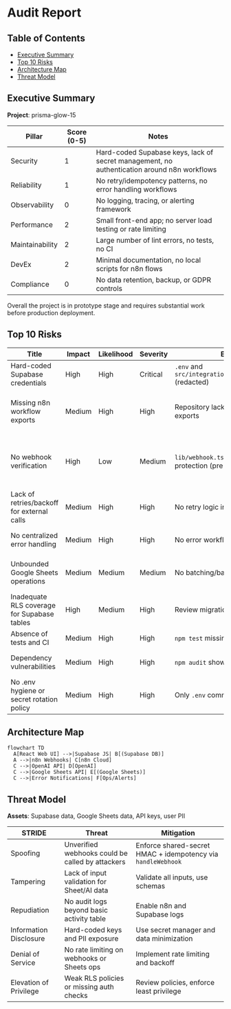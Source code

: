 # Audit Report

## Table of Contents
- [Executive Summary](#executive-summary)
- [Top 10 Risks](#top-10-risks)
- [Architecture Map](#architecture-map)
- [Threat Model](#threat-model)

## Executive Summary
**Project**: prisma-glow-15

| Pillar | Score (0-5) | Notes |
|---|---|---|
| Security | 1 | Hard-coded Supabase keys, lack of secret management, no authentication around n8n workflows |
| Reliability | 1 | No retry/idempotency patterns, no error handling workflows |
| Observability | 0 | No logging, tracing, or alerting framework |
| Performance | 2 | Small front-end app; no server load testing or rate limiting |
| Maintainability | 2 | Large number of lint errors, no tests, no CI |
| DevEx | 2 | Minimal documentation, no local scripts for n8n flows |
| Compliance | 0 | No data retention, backup, or GDPR controls |

Overall the project is in prototype stage and requires substantial work before production deployment.

## Top 10 Risks
| Title | Impact | Likelihood | Severity | Evidence | Fix |
|---|---|---|---|---|---|
| Hard-coded Supabase credentials | High | High | Critical | `.env` and `src/integrations/supabase/client.ts` (redacted) | Move to env vars & rotate keys |
| Missing n8n workflow exports | Medium | High | High | Repository lacks workflow JSON exports | Establish workflow export & version control |
| No webhook verification | High | Low | Medium | `lib/webhook.ts` lacked auth/dup protection (pre-fix) | ✅ Implemented HMAC/token checks + idempotency persistence |
| Lack of retries/backoff for external calls | Medium | High | High | No retry logic in code | Use n8n retry nodes / custom logic |
| No centralized error handling | Medium | High | High | No error workflow or logging | Build global error workflow with alerts |
| Unbounded Google Sheets operations | Medium | Medium | Medium | No batching/backoff | Use Sheets API batch updates and quotas |
| Inadequate RLS coverage for Supabase tables | High | Medium | High | Review migrations for policies | Audit policies, enforce least privilege |
| Absence of tests and CI | Medium | High | High | `npm test` missing | Add tests and CI pipeline |
| Dependency vulnerabilities | Medium | High | High | `npm audit` shows esbuild/vite vuln | Upgrade dependencies, run SCA in CI |
| No .env hygiene or secret rotation policy | Medium | High | High | Only `.env` committed, no example | Add `.env.example`, use secret manager |

## Architecture Map
```mermaid
flowchart TD
  A[React Web UI] -->|Supabase JS| B[(Supabase DB)]
  A -->|n8n Webhooks| C[n8n Cloud]
  C -->|OpenAI API| D[OpenAI]
  C -->|Google Sheets API| E[(Google Sheets)]
  C -->|Error Notifications| F[Ops/Alerts]
```

## Threat Model
**Assets**: Supabase data, Google Sheets data, API keys, user PII

| STRIDE | Threat | Mitigation |
|---|---|---|
| Spoofing | Unverified webhooks could be called by attackers | Enforce shared-secret HMAC + idempotency via `handleWebhook` |
| Tampering | Lack of input validation for Sheet/AI data | Validate all inputs, use schemas |
| Repudiation | No audit logs beyond basic activity table | Enable n8n and Supabase logs |
| Information Disclosure | Hard-coded keys and PII exposure | Use secret manager and data minimization |
| Denial of Service | No rate limiting on webhooks or Sheets ops | Implement rate limiting and backoff |
| Elevation of Privilege | Weak RLS policies or missing auth checks | Review policies, enforce least privilege |

